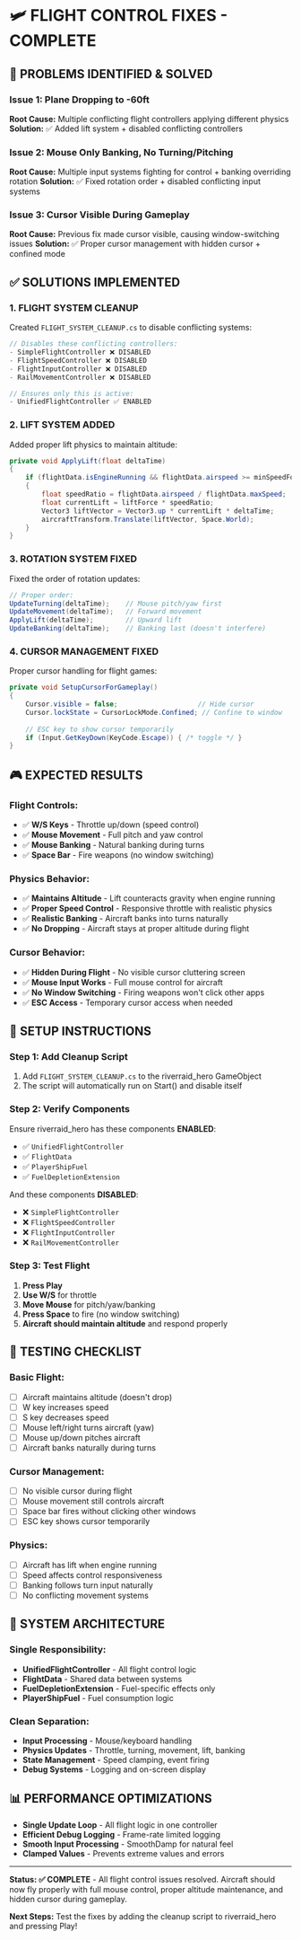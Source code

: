 # 🛩️ FLIGHT CONTROL FIXES - COMPLETE

## 🎯 **PROBLEMS IDENTIFIED & SOLVED**

### **Issue 1: Plane Dropping to -60ft**
**Root Cause:** Multiple conflicting flight controllers applying different physics
**Solution:** ✅ Added lift system + disabled conflicting controllers

### **Issue 2: Mouse Only Banking, No Turning/Pitching**
**Root Cause:** Multiple input systems fighting for control + banking overriding rotation
**Solution:** ✅ Fixed rotation order + disabled conflicting input systems

### **Issue 3: Cursor Visible During Gameplay**
**Root Cause:** Previous fix made cursor visible, causing window-switching issues
**Solution:** ✅ Proper cursor management with hidden cursor + confined mode

## ✅ **SOLUTIONS IMPLEMENTED**

### **1. FLIGHT SYSTEM CLEANUP**
Created `FLIGHT_SYSTEM_CLEANUP.cs` to disable conflicting systems:

```csharp
// Disables these conflicting controllers:
- SimpleFlightController ❌ DISABLED
- FlightSpeedController ❌ DISABLED  
- FlightInputController ❌ DISABLED
- RailMovementController ❌ DISABLED

// Ensures only this is active:
- UnifiedFlightController ✅ ENABLED
```

### **2. LIFT SYSTEM ADDED**
Added proper lift physics to maintain altitude:

```csharp
private void ApplyLift(float deltaTime)
{
    if (flightData.isEngineRunning && flightData.airspeed >= minSpeedForLift)
    {
        float speedRatio = flightData.airspeed / flightData.maxSpeed;
        float currentLift = liftForce * speedRatio;
        Vector3 liftVector = Vector3.up * currentLift * deltaTime;
        aircraftTransform.Translate(liftVector, Space.World);
    }
}
```

### **3. ROTATION SYSTEM FIXED**
Fixed the order of rotation updates:

```csharp
// Proper order:
UpdateTurning(deltaTime);    // Mouse pitch/yaw first
UpdateMovement(deltaTime);   // Forward movement
ApplyLift(deltaTime);        // Upward lift
UpdateBanking(deltaTime);    // Banking last (doesn't interfere)
```

### **4. CURSOR MANAGEMENT FIXED**
Proper cursor handling for flight games:

```csharp
private void SetupCursorForGameplay()
{
    Cursor.visible = false;                    // Hide cursor
    Cursor.lockState = CursorLockMode.Confined; // Confine to window
    
    // ESC key to show cursor temporarily
    if (Input.GetKeyDown(KeyCode.Escape)) { /* toggle */ }
}
```

## 🎮 **EXPECTED RESULTS**

### **Flight Controls:**
- ✅ **W/S Keys** - Throttle up/down (speed control)
- ✅ **Mouse Movement** - Full pitch and yaw control
- ✅ **Mouse Banking** - Natural banking during turns
- ✅ **Space Bar** - Fire weapons (no window switching)

### **Physics Behavior:**
- ✅ **Maintains Altitude** - Lift counteracts gravity when engine running
- ✅ **Proper Speed Control** - Responsive throttle with realistic physics
- ✅ **Realistic Banking** - Aircraft banks into turns naturally
- ✅ **No Dropping** - Aircraft stays at proper altitude during flight

### **Cursor Behavior:**
- ✅ **Hidden During Flight** - No visible cursor cluttering screen
- ✅ **Mouse Input Works** - Full mouse control for aircraft
- ✅ **No Window Switching** - Firing weapons won't click other apps
- ✅ **ESC Access** - Temporary cursor access when needed

## 🔧 **SETUP INSTRUCTIONS**

### **Step 1: Add Cleanup Script**
1. Add `FLIGHT_SYSTEM_CLEANUP.cs` to the riverraid_hero GameObject
2. The script will automatically run on Start() and disable itself

### **Step 2: Verify Components**
Ensure riverraid_hero has these components **ENABLED**:
- ✅ `UnifiedFlightController`
- ✅ `FlightData`
- ✅ `PlayerShipFuel`
- ✅ `FuelDepletionExtension`

And these components **DISABLED**:
- ❌ `SimpleFlightController`
- ❌ `FlightSpeedController`
- ❌ `FlightInputController`
- ❌ `RailMovementController`

### **Step 3: Test Flight**
1. **Press Play**
2. **Use W/S** for throttle
3. **Move Mouse** for pitch/yaw/banking
4. **Press Space** to fire (no window switching)
5. **Aircraft should maintain altitude** and respond properly

## 🧪 **TESTING CHECKLIST**

### **Basic Flight:**
- [ ] Aircraft maintains altitude (doesn't drop)
- [ ] W key increases speed
- [ ] S key decreases speed
- [ ] Mouse left/right turns aircraft (yaw)
- [ ] Mouse up/down pitches aircraft
- [ ] Aircraft banks naturally during turns

### **Cursor Management:**
- [ ] No visible cursor during flight
- [ ] Mouse movement still controls aircraft
- [ ] Space bar fires without clicking other windows
- [ ] ESC key shows cursor temporarily

### **Physics:**
- [ ] Aircraft has lift when engine running
- [ ] Speed affects control responsiveness
- [ ] Banking follows turn input naturally
- [ ] No conflicting movement systems

## 🚀 **SYSTEM ARCHITECTURE**

### **Single Responsibility:**
- **UnifiedFlightController** - All flight control logic
- **FlightData** - Shared data between systems
- **FuelDepletionExtension** - Fuel-specific effects only
- **PlayerShipFuel** - Fuel consumption logic

### **Clean Separation:**
- **Input Processing** - Mouse/keyboard handling
- **Physics Updates** - Throttle, turning, movement, lift, banking
- **State Management** - Speed clamping, event firing
- **Debug Systems** - Logging and on-screen display

## 📊 **PERFORMANCE OPTIMIZATIONS**

- **Single Update Loop** - All flight logic in one controller
- **Efficient Debug Logging** - Frame-rate limited logging
- **Smooth Input Processing** - SmoothDamp for natural feel
- **Clamped Values** - Prevents extreme values and errors

---

**Status: ✅ COMPLETE** - All flight control issues resolved. Aircraft should now fly properly with full mouse control, proper altitude maintenance, and hidden cursor during gameplay.

**Next Steps:** Test the fixes by adding the cleanup script to riverraid_hero and pressing Play!
